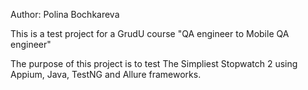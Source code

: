 Author: Polina Bochkareva

This is a test project for a GrudU course "QA engineer to Mobile QA engineer" 

The purpose of this project is to test The Simpliest Stopwatch 2 using Appium, Java, TestNG and Allure frameworks.  
                                                                       
                                                                    
